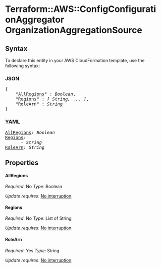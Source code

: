 # Terraform::AWS::ConfigConfigurationAggregator OrganizationAggregationSource

## Syntax

To declare this entity in your AWS CloudFormation template, use the following syntax:

### JSON

<pre>
{
    "<a href="#allregions" title="AllRegions">AllRegions</a>" : <i>Boolean</i>,
    "<a href="#regions" title="Regions">Regions</a>" : <i>[ String, ... ]</i>,
    "<a href="#rolearn" title="RoleArn">RoleArn</a>" : <i>String</i>
}
</pre>

### YAML

<pre>
<a href="#allregions" title="AllRegions">AllRegions</a>: <i>Boolean</i>
<a href="#regions" title="Regions">Regions</a>: <i>
      - String</i>
<a href="#rolearn" title="RoleArn">RoleArn</a>: <i>String</i>
</pre>

## Properties

#### AllRegions

_Required_: No
_Type_: Boolean

_Update requires_: [No interruption](https://docs.aws.amazon.com/AWSCloudFormation/latest/UserGuide/using-cfn-updating-stacks-update-behaviors.html#update-no-interrupt)

#### Regions

_Required_: No
_Type_: List of String

_Update requires_: [No interruption](https://docs.aws.amazon.com/AWSCloudFormation/latest/UserGuide/using-cfn-updating-stacks-update-behaviors.html#update-no-interrupt)

#### RoleArn

_Required_: Yes
_Type_: String

_Update requires_: [No interruption](https://docs.aws.amazon.com/AWSCloudFormation/latest/UserGuide/using-cfn-updating-stacks-update-behaviors.html#update-no-interrupt)

